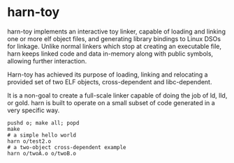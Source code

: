 # harn-toy

harn-toy implements an interactive toy linker, capable of loading and linking one or more elf object files, and generating library bindings to Linux DSOs for linkage.  Unlike normal linkers which stop at creating an executable file, harn keeps linked code and data in-memory along with public symbols, allowing further interaction.

Harn-toy has achieved its purpose of loading, linking and relocating a provided set of two ELF objects, cross-dependent and libc-dependent.

It is a non-goal to create a full-scale linker capable of doing the job of ld, lld, or gold.  harn is built to operate on a small subset of code generated in a very specific way.
```
pushd o; make all; popd
make
# a simple hello world
harn o/test2.o
# a two-object cross-dependent example
harn o/twoA.o o/twoB.o
```
